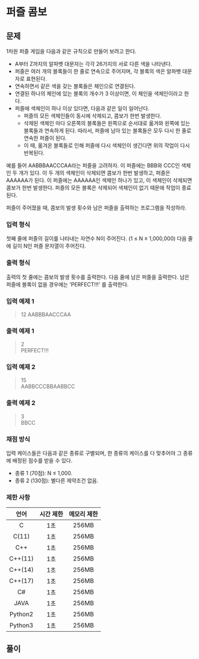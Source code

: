 # 퍼즐 콤보
## 문제
1차원 퍼즐 게임을 다음과 같은 규칙으로 만들어 보려고 한다.  

* A부터 Z까지의 알파벳 대문자는 각각 26가지의 서로 다른 색을 나타낸다.
* 퍼즐은 여러 개의 블록들이 한 줄로 연속으로 주어지며, 각 블록의 색은 알파벳 대문자로 표현된다.
* 연속하면서 같은 색을 갖는 블록들은 체인으로 연결된다.
* 연결된 하나의 체인에 있는 블록의 개수가 3 이상이면, 이 체인을 색체인이라고 한다.
* 퍼즐에 색체인이 하나 이상 있다면, 다음과 같은 일이 일어난다.
    * 퍼즐의 모든 색체인들이 동시에 삭제되고, 콤보가 한번 발생한다.
    * 삭제된 색체인 마다 오른쪽의 블록들은 왼쪽으로 순서대로 옮겨와 왼쪽에 있는 블록들과 연속하게 된다. 따라서, 퍼즐에 남아 있는 블록들은 모두 다시 한 줄로 연속한 퍼즐이 된다.
    * 이 때, 옮겨온 블록들로 인해 퍼즐에 다시 색체인이 생긴다면 위의 작업이 다시 반복된다.  

예를 들어 AABBBAACCCAA라는 퍼즐을 고려하자. 이 퍼즐에는 BBB와 CCC인 색체인 두 개가 있다. 이 두 개의 색체인이 삭제되면 콤보가 한번 발생하고, 퍼즐은 AAAAAA가 된다. 이 퍼즐에는 AAAAAA인 색체인 하나가 있고, 이 색체인이 삭제되면 콤보가 한번 발생한다. 퍼즐의 모든 블록은 삭제되어 색체인이 없기 때문에 작업이 종료된다.  

퍼즐이 주어졌을 때, 콤보의 발생 횟수와 남은 퍼즐을 출력하는 프로그램을 작성하라.

### 입력 형식
첫째 줄에 퍼즐의 길이를 나타내는 자연수 N이 주어진다. (1 ≤ N ≤ 1,000,000) 다음 줄에 길이 N인 퍼즐 문자열이 주어진다.

### 출력 형식
출력의 첫 줄에는 콤보의 발생 횟수를 출력한다. 다음 줄에 남은 퍼즐을 출력한다. 남은 퍼즐에 블록이 없을 경우에는 'PERFECT!!!' 를 출력한다.

### 입력 예제 1
> 12 
> AABBBAACCCAA  

### 출력 예제 1
> 2  
> PERFECT!!!  

### 입력 예제 2
> 15  
> AABBCCCBBAABBCC

### 출력 예제 2
> 3  
> BBCC  

### 채점 방식
입력 케이스들은 다음과 같은 종류로 구별되며, 한 종류의 케이스를 다 맞추어야 그 종류에 배정된 점수를 받을 수 있다.

* 종류 1 (70점): N ≤ 1,000.
* 종류 2 (130점): 별다른 제약조건 없음.

### 제한 사항
|     언어     |  시간 제한   | 메모리 제한  |
|:------------:|:------------:|:------------:|
|       C      |      1초     |    256MB     |
|     C(11)    |      1초     |    256MB     |
|      C++     |      1초     |    256MB     |
|    C++(11)   |      1초     |    256MB     |
|    C++(14)   |      1초     |    256MB     |
|    C++(17)   |      1초     |    256MB     |
|      C#      |      1초     |    256MB     |
|     JAVA     |      1초     |    256MB     |
|    Python2   |      1초     |    256MB     |
|    Python3   |      1초     |    256MB     |

## 풀이
